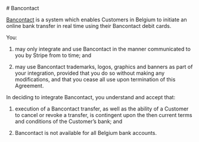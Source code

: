 <header id="bancontact">
</header>
<section>
# Bancontact

[Bancontact](https://www.bancontact.com) is a system which enables Customers in Belgium to initiate an online bank transfer in real time using their Bancontact debit cards.

You:

1. may only integrate and use Bancontact in the manner communicated to you by Stripe from to time; and

2. may use Bancontact trademarks, logos, graphics and banners as part of your integration, provided that you do so without making any modifications, and that you cease all use upon termination of this Agreement.

In deciding to integrate Bancontact, you understand and accept that:

1. execution of a Bancontact transfer, as well as the ability of a Customer to cancel or revoke a transfer, is contingent upon the then current terms and conditions of the Customer’s bank; and

2. Bancontact is not available for all Belgium bank accounts.
</section>
